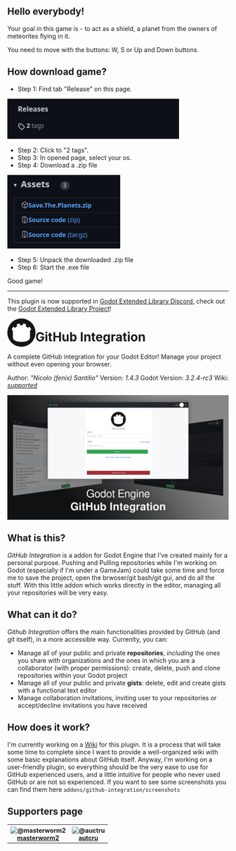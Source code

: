  ## Hello everybody!
Your goal in this game is - to act as a shield, a planet from the owners of meteorites flying in it.

You need to move with the buttons: W, S or Up and Down buttons.

## How download game?
- Step 1: Find tab "Release" on this page.
 <img src="Release.png" align="centre" width="391" height="91">

- Step 2: Click to "2 tags".
- Step 3: In opened page, select your os.
- Step 4: Download a .zip file
<img src="ZipSpace.png" align="centre" width="257" height="167">

- Step 5: Unpack the downloaded .zip file
- Step 6: Start the .exe file

Good game!

--------------------------------------------------------------------------------------------------

This plugin is now supported in [Godot Extended Library Discord](https://discord.gg/JNrcucg), check out the [Godot Extended Library Project](https://github.com/godot-extended-libraries)!

<img src="addons/github-integration/github-logo.png" align="left" width="64" height="64">

# GitHub Integration
A complete GitHub integration for your Godot Editor! Manage your project without even opening your browser.

Author: *"Nicolo (fenix) Santilio"*
Version: *1.4.3*
Godot Version: *3.2.4-rc3*
Wiki: *[supported](https://github.com/fenix-hub/godot-engine.github-integration/wiki)*

<img align="center" src="addons/github-integration/screenshots/banner.png">

## What is this?
*GitHub Integration* is a addon for Godot Engine that I've created mainly for a personal purpose.
Pushing and Pulling repositories while I'm working on Godot (especially if I'm under a GameJam) could take some time and force me to save the project, open the brwoser/git bash/git gui, and do all the stuff.
With this little addon which works directly in the editor, managing all your repositories will be very easy.

## What can it do?
*Github Integration* offers the main functionalities provided by GitHub (and git itself), in a more accessible way.
Currenlty, you can:
- Manage all of your public and private **repositories**, *including* the ones you share with organizations and the ones in which you are a collaborator (with proper permissions): create, delete, push and clone repositories within your Godot project
- Manage all of your public and private **gists**: delete, edit and create gists with a functional text editor
- Manage collaboration invitations, inviting user to your repositories or accept/decline invitations you have received

## How does it work?
I'm currently working on a [Wiki](https://github.com/fenix-hub/godot-engine.github-integration/wiki) for this plugin. It is a process that will take some time to complete since I want to provide a well-organized wiki with some basic explanations about GitHub itself. Anyway, I'm working on a user-friendly plugin, so everything should be the very ease to use for GitHub experienced users, and a little intuitive for people who never used GitHub or are not so experienced.
If you want to see some screenshots you can find them here `addons/github-integration/screenshots`

## Supporters page
<table>
  <tr>
    <th><img src='https://avatars0.githubusercontent.com/u/9788627?s=64&v=4' alt='@masterworm2' width="64"/><br/><a href="https://github.com/masterworm2">masterworm2</a></th>
    <th><img src='https://avatars0.githubusercontent.com/u/48778172?s=64&v=4' alt='@auctru' width="64"/><br/><a href="https://github.com/autcru">autcru</a></th>
  </tr>
</table>

